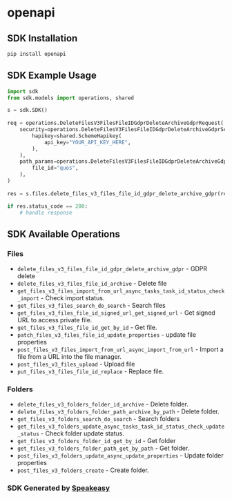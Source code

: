 # openapi

<!-- Start SDK Installation -->
## SDK Installation

```bash
pip install openapi
```
<!-- End SDK Installation -->

<!-- Start SDK Example Usage -->
## SDK Example Usage

```python
import sdk
from sdk.models import operations, shared

s = sdk.SDK()
    
req = operations.DeleteFilesV3FilesFileIDGdprDeleteArchiveGdprRequest(
    security=operations.DeleteFilesV3FilesFileIDGdprDeleteArchiveGdprSecurity(
        hapikey=shared.SchemeHapikey(
            api_key="YOUR_API_KEY_HERE",
        ),
    ),
    path_params=operations.DeleteFilesV3FilesFileIDGdprDeleteArchiveGdprPathParams(
        file_id="quos",
    ),
)
    
res = s.files.delete_files_v3_files_file_id_gdpr_delete_archive_gdpr(req)

if res.status_code == 200:
    # handle response
```
<!-- End SDK Example Usage -->

<!-- Start SDK Available Operations -->
## SDK Available Operations

### Files

* `delete_files_v3_files_file_id_gdpr_delete_archive_gdpr` - GDPR delete
* `delete_files_v3_files_file_id_archive` - Delete file
* `get_files_v3_files_import_from_url_async_tasks_task_id_status_check_import` - Check import status.
* `get_files_v3_files_search_do_search` - Search files
* `get_files_v3_files_file_id_signed_url_get_signed_url` - Get signed URL to access private file.
* `get_files_v3_files_file_id_get_by_id` - Get file.
* `patch_files_v3_files_file_id_update_properties` - update file properties
* `post_files_v3_files_import_from_url_async_import_from_url` - Import a file from a URL into the file manager.
* `post_files_v3_files_upload` - Upload file
* `put_files_v3_files_file_id_replace` - Replace file.

### Folders

* `delete_files_v3_folders_folder_id_archive` - Delete folder.
* `delete_files_v3_folders_folder_path_archive_by_path` - Delete folder.
* `get_files_v3_folders_search_do_search` - Search folders
* `get_files_v3_folders_update_async_tasks_task_id_status_check_update_status` - Check folder update status.
* `get_files_v3_folders_folder_id_get_by_id` - Get folder
* `get_files_v3_folders_folder_path_get_by_path` - Get folder.
* `post_files_v3_folders_update_async_update_properties` - Update folder properties
* `post_files_v3_folders_create` - Create folder.

<!-- End SDK Available Operations -->

### SDK Generated by [Speakeasy](https://docs.speakeasyapi.dev/docs/using-speakeasy/client-sdks)
